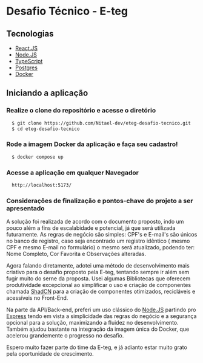 # Desafio Técnico - E-teg
## Tecnologias

- [React.JS](https://react.dev/)
- [Node.JS](https://nodejs.org/en)
- [TypeScript](https://www.typescriptlang.org/)
- [Postgres](https://www.postgresql.org/)
- [Docker](https://www.docker.com/)

## Iniciando a aplicação
### Realize o clone do repositório e acesse o diretório

```bash
  $ git clone https://github.com/Nitael-dev/eteg-desafio-tecnico.git
  $ cd eteg-desafio-tecnico
```

### Rode a imagem Docker da aplicação e faça seu cadastro!
```bash
  $ docker compose up
```
### Acesse a aplicação em qualquer Navegador
```bash
  http://localhost:5173/
```
### Considerações de finalização e pontos-chave do projeto a ser apresentado

A solução foi realizada de acordo com o documento proposto, indo um pouco além a fins de escalabidade e potencial, já que será utilizada futuramente. As regras de negócio são simples: CPF's e E-mail's são únicos no banco de registro, caso seja encontrado um registro idêntico ( mesmo CPF e mesmo E-mail no formulário) o mesmo será atualizado, podendo ter: Nome Completo, Cor Favorita e Observações alteradas.

Agora falando diretamente, adotei uma método de desenvolvimento mais criativo para o desafio proposto pela E-teg, tentando sempre ir além sem fugir muito do serne da proposta. Usei algumas Bibliotecas que oferecem produtividade excepcional ao simplificar o uso e criação de componentes chamada [ShadCN](https://ui.shadcn.com/docs) para a criação de componentes otimizados, recicláveis e acessíveis no Front-End.

Na parte da API/Back-end, preferi um uso clássico do [Node.JS](https://nodejs.org/en) partindo pro [Express](https://expressjs.com/pt-br/) tendo em vista a simplicidade das regras do negócio e a segurança opcional para a solução, maximizando a fluidez no desenvolvimento. Também ajudou bastante na integração da imagem única do Docker, que acelerou grandemente o progresso no desafio.

Espero muito fazer parte do time da E-teg, e já adianto estar muito grato pela oportunidade de crescimento.
